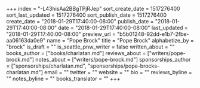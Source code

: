 +++
index = "-L43hisAa2BBgTPjRJep"
sort_create_date = 1517276400
sort_last_updated = 1517276400
sort_publish_date = 1517276400
create_date = "2018-01-29T17:40:00-08:00"
publish_date = "2018-01-29T17:40:00-08:00"
date = "2018-01-29T17:40:00-08:00"
last_updated = "2018-01-29T17:40:00-08:00"
preview_url = "b5b01248-92dd-e1b7-2fbe-aa06163da0e9"
name = "Pope Brock"
title = "Pope Brock"
alphabetize_by = "brock"
is_draft = ""
is_seattle_pnw_writer = false
written_about = ""
books_author = ["books/charlatan.md"]
reviews_about = ["writers/pope-brock.md"]
notes_about = ["writers/pope-brock.md"]
sponsorships_author = ["sponsorships/charlatan.md", "sponsorships/pope-brocks-charlatan.md"]
email = ""
twitter = ""
website = ""
bio = ""
reviews_byline = ""
notes_byline = ""
books_translator = ""
+++
